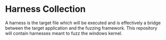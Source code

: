 # Harness Collection
A harness is the target file which will be executed and is effectively a bridge between the target application and the fuzzing framework. This repository will contain harnesses meant to fuzz the windows kernel. 
